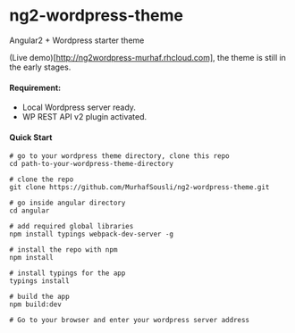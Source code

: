 # ng2-wordpress-theme
Angular2 + Wordpress starter theme

(Live demo)[http://ng2wordpress-murhaf.rhcloud.com], the theme is still in the early stages.

#### Requirement:

  - Local Wordpress server ready.
  - WP REST API v2 plugin activated. 
  

#### Quick Start

```
# go to your wordpress theme directory, clone this repo
cd path-to-your-wordpress-theme-directory

# clone the repo
git clone https://github.com/MurhafSousli/ng2-wordpress-theme.git

# go inside angular directory
cd angular

# add required global libraries
npm install typings webpack-dev-server -g

# install the repo with npm
npm install

# install typings for the app
typings install

# build the app
npm build:dev

# Go to your browser and enter your wordpress server address
```

